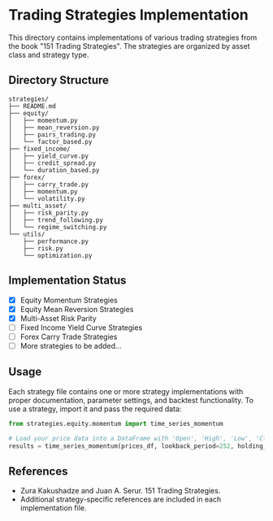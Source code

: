 # Trading Strategies Implementation

This directory contains implementations of various trading strategies from the book "151 Trading Strategies". The strategies are organized by asset class and strategy type.

## Directory Structure

```
strategies/
├── README.md
├── equity/
│   ├── momentum.py
│   ├── mean_reversion.py
│   ├── pairs_trading.py
│   └── factor_based.py
├── fixed_income/
│   ├── yield_curve.py
│   ├── credit_spread.py
│   └── duration_based.py
├── forex/
│   ├── carry_trade.py
│   ├── momentum.py
│   └── volatility.py
├── multi_asset/
│   ├── risk_parity.py
│   ├── trend_following.py
│   └── regime_switching.py
└── utils/
    ├── performance.py
    ├── risk.py
    └── optimization.py
```

## Implementation Status

- [x] Equity Momentum Strategies
- [x] Equity Mean Reversion Strategies
- [x] Multi-Asset Risk Parity
- [ ] Fixed Income Yield Curve Strategies
- [ ] Forex Carry Trade Strategies
- [ ] More strategies to be added...

## Usage

Each strategy file contains one or more strategy implementations with proper documentation, parameter settings, and backtest functionality. To use a strategy, import it and pass the required data:

```python
from strategies.equity.momentum import time_series_momentum

# Load your price data into a DataFrame with 'Open', 'High', 'Low', 'Close' columns
results = time_series_momentum(prices_df, lookback_period=252, holding_period=63)
```

## References

- Zura Kakushadze and Juan A. Serur. 151 Trading Strategies.
- Additional strategy-specific references are included in each implementation file.